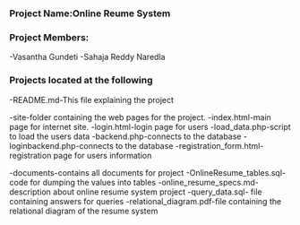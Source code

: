 ### Project Name:Online Reume System


### Project Members:
-Vasantha Gundeti
-Sahaja Reddy Naredla


### Projects located at the following


-README.md-This file explaining the project


-site-folder containing the web pages for the project.
-index.html-main page for internet site.
-login.html-login page for users
-load_data.php-script to load the users data 
-backend.php-connects to the database 
-loginbackend.php-connects to the database
-registration_form.html-registration page for users information

-documents-contains all documents for project
-OnlineResume_tables.sql-code for dumping the values into tables 
-online_resume_specs.md-description about online resume system project
-query_data.sql- file containing answers for queries
-relational_diagram.pdf-file containing the relational diagram of the resume system
